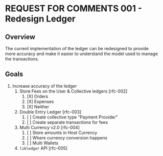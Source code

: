 # REQUEST FOR COMMENTS 001 - Redesign Ledger

## Overview

The current implementation of the ledger can be redesigned to provide
more accuracy and make it easier to understand the model used to
manage the transactions.

## Goals

1. Increase accuracy of the ledger
   1. Store Fees on the User & Collective ledgers [rfc-002]
      1. [X] Orders
      2. [X] Expenses
      3. [X] Neither
   2. Double Entry Ledger [rfc-003]
      1. [ ] Create collective type "Payment Provider"
      2. [ ] Create separate transactions for fees
   3. Multi Currency v2.0 [rfc-004]
      1. [ ] Store amounts in Host Currency
      2. [ ] Where currency conversion happens
      3. [ ] Multi Wallets
   4. `libledger` API [rfc-005]
